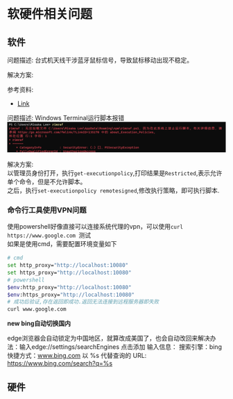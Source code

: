 # 软硬件相关问题

## 软件

问题描述: 台式机天线干涉蓝牙鼠标信号，导致鼠标移动出现不稳定。

解决方案:

参考资料:
* [Link](https://www.zhihu.com/question/21861177)

问题描述: Windows Terminal运行脚本报错
![Link](./images/%E5%BE%AE%E4%BF%A1%E6%88%AA%E5%9B%BE_20220428004112.png)

解决方案:  
以管理员身份打开，执行`get-executionpolicy`,打印结果是`Restricted`,表示允许单个命令，但是不允许脚本。  
之后，执行`set-executionpolicy remotesigned`,修改执行策略，即可执行脚本.

### 命令行工具使用VPN问题

使用powershell好像直接可以连接系统代理的vpn，可以使用`curl https://www.google.com `测试  
如果是使用cmd，需要配置环境变量如下
```sh
# cmd
set http_proxy="http://localhost:10080"
set https_proxy="http://localhost:10080"
# powershell
$env:http_proxy="http://localhost:10080"
$env:https_proxy="http://localhost:10080"
# 成功后验证,存在返回即成功.返回无法连接到远程服务器即失败
curl www.google.com
```

**new bing自动切换国内**

edge浏览器会自动锁定为中国地区，就算改成美国了，也会自动改回来解决办法：输入edge://settings/searchEngines 
点击添加
输入信息：
搜索引擎：bing
快捷方式：www.bing.com
以 %s 代替查询的 URL: https://www.bing.com/search?q=%s


## 硬件